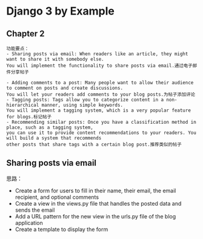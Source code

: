 # Django 3 by Example 
## Chapter 2
    功能要点：
    - Sharing posts via email: When readers like an article, they might want to share it with somebody else. 
    You will implement the functionality to share posts via email.通过电子邮件分享帖子
        
    - Adding comments to a post: Many people want to allow their audience to comment on posts and create discussions. 
    You will let your readers add comments to your blog posts.为帖子添加评论
    - Tagging posts: Tags allow you to categorize content in a non-hierarchical manner, using simple keywords. 
    You will implement a tagging system, which is a very popular feature for blogs.标记帖子
    - Recommending similar posts: Once you have a classification method in place, such as a tagging system, 
    you can use it to provide content recommendations to your readers. You will build a system that recommends 
    other posts that share tags with a certain blog post.推荐类似的帖子
## Sharing posts via email
 思路：
 - Create a form for users to fill in their name, their email, the email recipient, and optional comments
 - Create a view in the views.py file that handles the posted data and sends the email
 - Add a URL pattern for the new view in the urls.py file of the blog application
 - Create a template to display the form